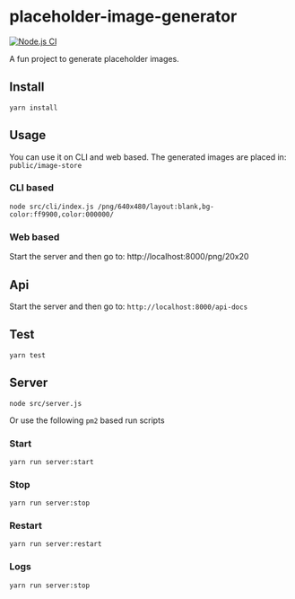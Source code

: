 # placeholder-image-generator

[![Node.js CI](https://github.com/tonitone/placeholder-image-generator/actions/workflows/test.yml/badge.svg)](https://github.com/tonitone/placeholder-image-generator/actions/workflows/test.yml)

A fun project to generate placeholder images.

## Install
`yarn install`

## Usage
You can use it on CLI and web based.
The generated images are placed in:
`public/image-store`

### CLI based
`node src/cli/index.js /png/640x480/layout:blank,bg-color:ff9900,color:000000/`

### Web based
Start the server and then go to:
http://localhost:8000/png/20x20

## Api
Start the server and then go to:
`http://localhost:8000/api-docs`

## Test
`yarn test`

## Server
`node src/server.js`

Or use the following `pm2` based run scripts

### Start
`yarn run server:start`

### Stop 
`yarn run server:stop`

### Restart 
`yarn run server:restart`

### Logs 
`yarn run server:stop`